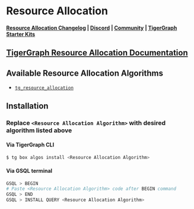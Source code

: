 
# Resource Allocation

#### [Resource Allocation Changelog](https://github.com/tigergraph/gsql-graph-algorithms/blob/master/algorithms/Topological_Link_Prediction/resource_allocation/CHANGELOG.md) | [Discord](https://discord.gg/vFbmPyvJJN) | [Community](https://community.tigergraph.com) | [TigerGraph Starter Kits](https://github.com/zrougamed/TigerGraph-Starter-Kits-Parser)

## [TigerGraph Resource Allocation Documentation](https://docs.tigergraph.com/graph-ml/current/link-prediction/resource-allocation)

## Available Resource Allocation Algorithms 

* [`tg_resource_allocation`](https://github.com/tigergraph/gsql-graph-algorithms/blob/github_link_fix/algorithms/Topological%20Link%20Prediction/resource_allocation/tg_resource_allocation.gsql)

## Installation 

### Replace `<Resource Allocation Algorithm>` with desired algorithm listed above 

#### Via TigerGraph CLI

```bash
$ tg box algos install <Resource Allocation Algorithm>
```

#### Via GSQL terminal

```bash
GSQL > BEGIN
# Paste <Resource Allocation Algorithm> code after BEGIN command
GSQL > END 
GSQL > INSTALL QUERY <Resource Allocation Algorithm>
```
